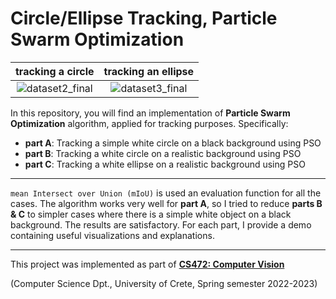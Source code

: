 # Circle/Ellipse Tracking, Particle Swarm Optimization

|               tracking a circle                |              tracking an ellipse               |
| :--------------------------------------------: | :--------------------------------------------: |
| ![dataset2_final](./videos/dataset2_final.gif) | ![dataset3_final](./videos/dataset3_final.gif) |

In this repository, you will find an implementation of **Particle Swarm Optimization** algorithm, applied for tracking purposes. Specifically:

- **part A**: Tracking a simple white circle on a black background using PSO
- **part B**: Tracking a white circle on a realistic background using PSO
- **part C**: Tracking a white ellipse on a realistic background using PSO



---

`mean Intersect over Union (mIoU)` is used an evaluation function for all the cases. The algorithm works very well for **part A**, so  I tried to reduce **parts B & C** to simpler cases where there is a simple white object on a black background. The results are satisfactory. For each part, I provide a demo containing useful visualizations and explanations.



---

This project was implemented as part of [**CS472: Computer Vision**](https://users.ics.forth.gr/~argyros/cs472.html) 

(Computer Science Dpt., University of Crete, Spring semester 2022-2023)
